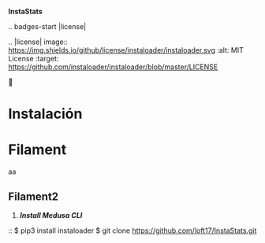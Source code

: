 **InstaStats**

.. badges-start
|license|

.. |license| image:: https://img.shields.io/github/license/instaloader/instaloader.svg
   :alt: MIT License
   :target: https://github.com/instaloader/instaloader/blob/master/LICENSE


🚀 
# Instalación

# Filament
aa

## Filament2
1. ***Install Medusa CLI***

::
    $ pip3 install instaloader
    $ git clone https://github.com/loft17/InstaStats.git